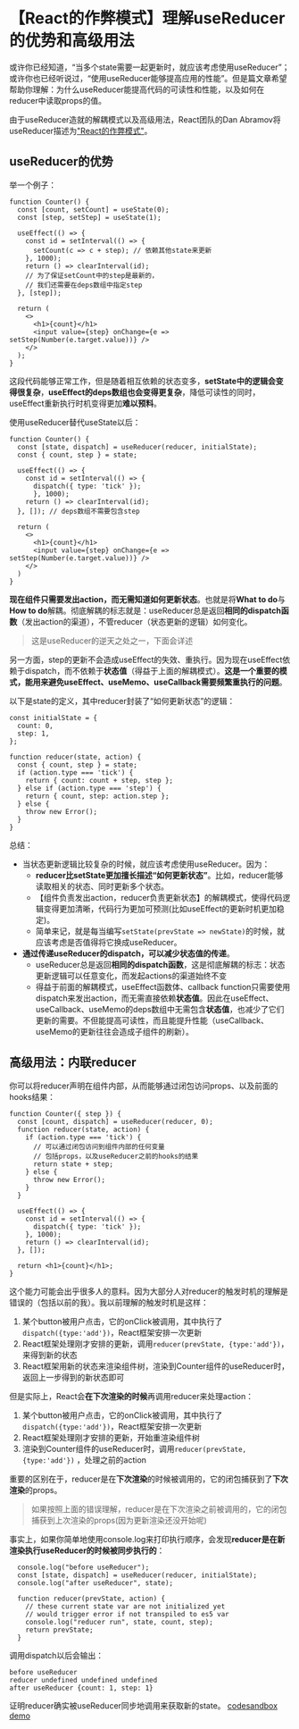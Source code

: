 # 【React的作弊模式】理解useReducer的优势和高级用法

或许你已经知道，“当多个state需要一起更新时，就应该考虑使用useReducer”；或许你也已经听说过，“使用useReducer能够提高应用的性能”。但是篇文章希望帮助你理解：为什么useReducer能提高代码的可读性和性能，以及如何在reducer中读取props的值。

由于useReducer造就的解耦模式以及高级用法，React团队的Dan Abramov将useReducer描述为["React的作弊模式"](https://twitter.com/dan_abramov/status/1102010979611746304)。

## useReducer的优势

举一个例子：

```
function Counter() {
  const [count, setCount] = useState(0);
  const [step, setStep] = useState(1);

  useEffect(() => {
    const id = setInterval(() => {
      setCount(c => c + step); // 依赖其他state来更新
    }, 1000);
    return () => clearInterval(id);
    // 为了保证setCount中的step是最新的，
    // 我们还需要在deps数组中指定step
  }, [step]);

  return (
    <>
      <h1>{count}</h1>
      <input value={step} onChange={e => setStep(Number(e.target.value))} />
    </>
  );
}
```

这段代码能够正常工作，但是随着相互依赖的状态变多，**setState中的逻辑会变得很复杂**，**useEffect的deps数组也会变得更复杂**，降低可读性的同时，useEffect重新执行时机变得更加**难以预料**。

使用useReducer替代useState以后：

```
function Counter() {
  const [state, dispatch] = useReducer(reducer, initialState);
  const { count, step } = state;

  useEffect(() => {
    const id = setInterval(() => {
      dispatch({ type: 'tick' });
      }, 1000);
    return () => clearInterval(id);
  }, []); // deps数组不需要包含step

  return (
    <>
      <h1>{count}</h1>
      <input value={step} onChange={e => setStep(Number(e.target.value))} />
    </>
  )
}
```

**现在组件只需要发出action，而无需知道如何更新状态**。也就是将**What to do**与**How to do**解耦。彻底解耦的标志就是：useReducer总是返回**相同的dispatch函数**（发出action的渠道），不管reducer（状态更新的逻辑）如何变化。

> 这是useReducer的逆天之处之一，下面会详述

另一方面，step的更新不会造成useEffect的失效、重执行。因为现在useEffect依赖于dispatch，而不依赖于**状态值**（得益于上面的解耦模式）。**这是一个重要的模式，能用来避免useEffect、useMemo、useCallback需要频繁重执行的问题**。

以下是state的定义，其中reducer封装了“如何更新状态”的逻辑：

```
const initialState = {
  count: 0,
  step: 1,
};

function reducer(state, action) {
  const { count, step } = state;
  if (action.type === 'tick') {
    return { count: count + step, step };
  } else if (action.type === 'step') {
    return { count, step: action.step };
  } else {
    throw new Error();
  }
}
```

总结：

- 当状态更新逻辑比较复杂的时候，就应该考虑使用useReducer。因为：
  - **reducer比setState更加擅长描述“如何更新状态”**。比如，reducer能够读取相关的状态、同时更新多个状态。
  - 【组件负责发出action，reducer负责更新状态】的解耦模式，使得代码逻辑变得更加清晰，代码行为更加可预测(比如useEffect的更新时机更加稳定)。
  - 简单来记，就是每当编写`setState(prevState => newState)`的时候，就应该考虑是否值得将它换成useReducer。
- **通过传递useReducer的dispatch，可以减少状态值的传递**。
  - useReducer总是返回**相同的dispatch函数**，这是彻底解耦的标志：状态更新逻辑可以任意变化，而发起actions的渠道始终不变
  - 得益于前面的解耦模式，useEffect函数体、callback function只需要使用dispatch来发出action，而无需直接依赖**状态值**。因此在useEffect、useCallback、useMemo的deps数组中无需包含**状态值**，也减少了它们更新的需要。不但能提高可读性，而且能提升性能（useCallback、useMemo的更新往往会造成子组件的刷新）。

## 高级用法：内联reducer

你可以将reducer声明在组件内部，从而能够通过闭包访问props、以及前面的hooks结果：

```
function Counter({ step }) {
  const [count, dispatch] = useReducer(reducer, 0);
  function reducer(state, action) {
    if (action.type === 'tick') {
      // 可以通过闭包访问到组件内部的任何变量
      // 包括props，以及useReducer之前的hooks的结果
      return state + step;
    } else {
      throw new Error();
    }
  }

  useEffect(() => {
    const id = setInterval(() => {
      dispatch({ type: 'tick' });
    }, 1000);
    return () => clearInterval(id);
  }, []);

  return <h1>{count}</h1>;
}
```

这个能力可能会出乎很多人的意料。因为大部分人对reducer的触发时机的理解是错误的（包括以前的我）。我以前理解的触发时机是这样：

1. 某个button被用户点击，它的onClick被调用，其中执行了`dispatch({type:'add'})`，React框架安排一次更新
2. React框架处理刚才安排的更新，调用`reducer(prevState, {type:'add'})`，来得到新的状态
3. React框架用新的状态来渲染组件树，渲染到Counter组件的useReducer时，返回上一步得到的新状态即可

但是实际上，React会**在下次渲染的时候**再调用reducer来处理action：

1. 某个button被用户点击，它的onClick被调用，其中执行了`dispatch({type:'add'})`，React框架安排一次更新
2. React框架处理刚才安排的更新，开始重渲染组件树
3. 渲染到Counter组件的useReducer时，调用`reducer(prevState, {type:'add'})` ，处理之前的action

重要的区别在于，reducer是在**下次渲染**的时候被调用的，它的闭包捕获到了**下次渲染**的props。

> 如果按照上面的错误理解，reducer是在下次渲染之前被调用的，它的闭包捕获到上次渲染的props(因为更新渲染还没开始呢)

事实上，如果你简单地使用console.log来打印执行顺序，会发现**reducer是在新渲染执行useReducer的时候被同步执行的**：

```
  console.log("before useReducer");
  const [state, dispatch] = useReducer(reducer, initialState);
  console.log("after useReducer", state);

  function reducer(prevState, action) {
    // these current state var are not initialized yet
    // would trigger error if not transpiled to es5 var
    console.log("reducer run", state, count, step);
    return prevState;
  }
```

调用dispatch以后会输出：

```
before useReducer
reducer undefined undefined undefined
after useReducer {count: 1, step: 1}
```

证明reducer确实被useReducer同步地调用来获取新的state。
[codesandbox demo](https://codesandbox.io/s/reducer-trigger-timming-wukxw?file=/src/index.js)

